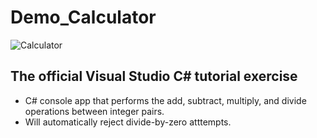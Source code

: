 # Demo_Calculator
![Calculator](https://i.imgur.com/CqjxNkA.gif)

## The official Visual Studio C# tutorial exercise
* C# console app that performs the add, subtract, multiply, and divide operations between integer pairs.
* Will automatically reject divide-by-zero atttempts.
